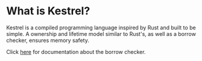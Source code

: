 # What is Kestrel?

Kestrel is a compiled programming language inspired by Rust and built to be simple. A ownership and lifetime model similar to Rust's, as well as a borrow checker, ensures memory safety.

Click [here](BORROWCHECKER.md) for documentation about the borrow checker.
